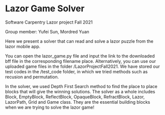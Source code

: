 # Lazor Game Solver
Software Carpentry Lazor project Fall 2021

Group member: Yufei Sun, Mordred Yuan

Here we present a solver that can read and solve a lazor puzzle from the lazor mobile app. 

You can open the lazor_game.py file and input the link to the downloaded bff file in the corresponding filename place. Alternatively, you can use our uploaded game files in the folder /LazorProjectFall2021. We have stored our test codes in the /test_code folder, in which we tried methods such as recusion and permutation.

In the solver, we used Depth First Search method to find the place to place blocks that will give the winning solutions. The solver as a whole includes Block, EmptyBlock, ReflectBlock, OpaqueBlock, RefractBlock, Lazor, LazorPath, Grid and Game class. They are the essential building blocks when we are trying to solve the lazor game!




